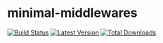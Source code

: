 # minimal-middlewares

[![Build Status](https://travis-ci.org/judus/minimal-middlewares.svg?branch=master)](https://travis-ci.org/judus/minimal-middlewares)
[![Latest Version](http://img.shields.io/packagist/v/minimal/middlewares.svg)](https://packagist.org/packages/minimal/middlewares)
[![Total Downloads](https://img.shields.io/packagist/dt/minimal/middlewares.svg)](https://packagist.org/packages/minimal/middlewares)
